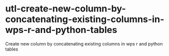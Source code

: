 # utl-create-new-column-by-concatenating-existing-columns-in-wps-r-and-python-tables
Create new column by concatenating existing columns in wps r and python tables
